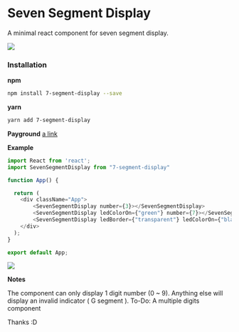 Seven Segment Display
====

A minimal react component for seven segment display.

![](https://i.gyazo.com/3b6a38074818065bc79d1e0ccf74a509.gif)


### Installation

**npm**

```bash
npm install 7-segment-display --save
```

**yarn**

```bash
yarn add 7-segment-display
```
**Payground**
[a link](https://codesandbox.io/s/nice-satoshi-zto7w?file=/src/App.js:313-318)

**Example**

```js
import React from 'react';
import SevenSegmentDisplay from "7-segment-display"

function App() {

  return (
    <div className="App">
        <SevenSegmentDisplay number={3}></SevenSegmentDisplay>
        <SevenSegmentDisplay ledColorOn={"green"} number={7}></SevenSegmentDisplay>
        <SevenSegmentDisplay ledBorder={"transparent"} ledColorOn={"black"} ledColorOff={"black"} number={3}></SevenSegmentDisplay>
    </div>
  );
}

export default App;
```
![](https://i.imgur.com/Q6gTdPd.png)

**Notes**

The component can only display 1 digit number (0 ~ 9).
Anything else will display an invalid indicator ( G segment ).
To-Do: A multiple digits component

Thanks :D
